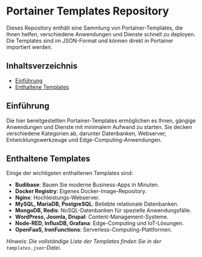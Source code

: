 # Portainer Templates Repository

Dieses Repository enthält eine Sammlung von Portainer-Templates, die Ihnen helfen, verschiedene Anwendungen und Dienste schnell zu deployen. Die Templates sind im JSON-Format und können direkt in Portainer importiert werden.

## Inhaltsverzeichnis

- [Einführung](#einführung)
- [Enthaltene Templates](#enthaltene-templates)

## Einführung

Die hier bereitgestellten Portainer-Templates ermöglichen es Ihnen, gängige Anwendungen und Dienste mit minimalem Aufwand zu starten. Sie decken verschiedene Kategorien ab, darunter Datenbanken, Webserver, Entwicklungswerkzeuge und Edge-Computing-Anwendungen.

## Enthaltene Templates

Einige der wichtigsten enthaltenen Templates sind:

- **Budibase**: Bauen Sie moderne Business-Apps in Minuten.
- **Docker Registry**: Eigenes Docker-Image-Repository.
- **Nginx**: Hochleistungs-Webserver.
- **MySQL, MariaDB, PostgreSQL**: Beliebte relationale Datenbanken.
- **MongoDB, Redis**: NoSQL-Datenbanken für spezielle Anwendungsfälle.
- **WordPress, Joomla, Drupal**: Content-Management-Systeme.
- **Node-RED, InfluxDB, Grafana**: Edge-Computing und IoT-Lösungen.
- **OpenFaaS, IronFunctions**: Serverless-Computing-Plattformen.

*Hinweis: Die vollständige Liste der Templates finden Sie in der `templates.json`-Datei.*

